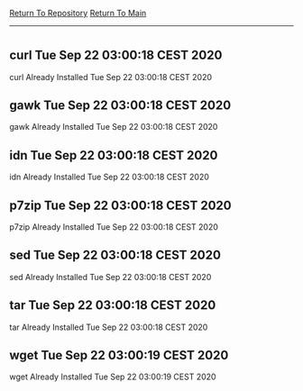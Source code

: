 [Return To Repository](https://github.com/bast69/piholeparser/)
[Return To Main](https://github.com/bast69/piholeparser/blob/master/RecentRunLogs/Mainlog.md)
____________________________________
# 
## curl Tue Sep 22 03:00:18 CEST 2020
curl Already Installed Tue Sep 22 03:00:18 CEST 2020
## gawk Tue Sep 22 03:00:18 CEST 2020
gawk Already Installed Tue Sep 22 03:00:18 CEST 2020
## idn Tue Sep 22 03:00:18 CEST 2020
idn Already Installed Tue Sep 22 03:00:18 CEST 2020
## p7zip Tue Sep 22 03:00:18 CEST 2020
p7zip Already Installed Tue Sep 22 03:00:18 CEST 2020
## sed Tue Sep 22 03:00:18 CEST 2020
sed Already Installed Tue Sep 22 03:00:18 CEST 2020
## tar Tue Sep 22 03:00:18 CEST 2020
tar Already Installed Tue Sep 22 03:00:18 CEST 2020
## wget Tue Sep 22 03:00:19 CEST 2020
wget Already Installed Tue Sep 22 03:00:19 CEST 2020
